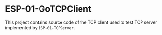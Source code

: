 # ESP-01-GoTCPClient #

This project contains source code of the TCP client used to test TCP server implemented by `ESP-01-TCPServer`.
